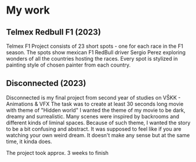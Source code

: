 # My work
## **Telmex Redbull F1** (2023) 
Telmex F1 Project consists of 23 short spots - one for each race in the F1 season.
The spots show mexican F1 RedBull driver Sergio Perez exploring wonders of all the countries hosting the races.
Every spot is stylized in painting style of chosen painter from each country.

## **Disconnected** (2023)
Disconnected is my final project from second year of studies on VŠKK - Animations & VFX
The task was to create at least 30 seconds long movie with theme of "Hidden world"
I wanted the theme of my movie to be dark, dreamy and surrealistic. Many scenes were inspired by backrooms and different kinds of liminal spaces. Because of such theme, I wanted the story to be a bit confusing and abstract. It was supposed to feel like if you are watching your own weird dream. It doesn't make any sense but at the same time, it kinda does. 

The project took approx. 3 weeks to finish
